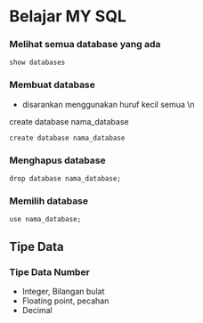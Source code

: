 #  Belajar MY SQL


### Melihat semua database yang ada 
```
show databases
```

### Membuat database
- disarankan menggunakan huruf kecil semua \n

create database nama_database 
```
create database nama_database
```

### Menghapus database

```
drop database nama_database;
```


### Memilih database

```
use nama_database;
```


## Tipe Data


### Tipe Data Number
- Integer, Bilangan bulat
- Floating point, pecahan
- Decimal








